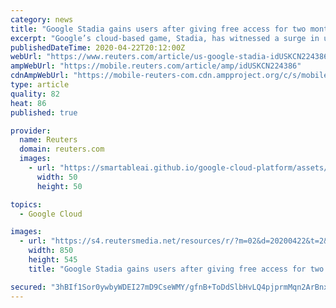 ```yaml
---
category: news
title: "Google Stadia gains users after giving free access for two months"
excerpt: "Google’s cloud-based game, Stadia, has witnessed a surge in users after the tech giant gifted two months of free access to its premium version for gamers sheltering at home to curb the spread of the coronavirus."
publishedDateTime: 2020-04-22T20:12:00Z
webUrl: "https://www.reuters.com/article/us-google-stadia-idUSKCN224386"
ampWebUrl: "https://mobile.reuters.com/article/amp/idUSKCN224386"
cdnAmpWebUrl: "https://mobile-reuters-com.cdn.ampproject.org/c/s/mobile.reuters.com/article/amp/idUSKCN224386"
type: article
quality: 82
heat: 86
published: true

provider:
  name: Reuters
  domain: reuters.com
  images:
    - url: "https://smartableai.github.io/google-cloud-platform/assets/images/organizations/reuters.com-50x50.jpg"
      width: 50
      height: 50

topics:
  - Google Cloud

images:
  - url: "https://s4.reutersmedia.net/resources/r/?m=02&d=20200422&t=2&i=1516080494&w=&fh=545px&fw=&ll=&pl=&sq=&r=LYNXNPEG3L24Y"
    width: 850
    height: 545
    title: "Google Stadia gains users after giving free access for two months"

secured: "3hBIf1Sor0ywbyWDEI27mD9CseWMY/gfnB+ToDdSlbHvLQ4pjprmMqn2ArBnxA1whaRsPrHwozvF6h6Vr9tPxGh2HULRlMqbMtmy8g/k3TlRCU09E7E908vJDBHKosRvfjeQkluNAhVV/AM8TS8PW6cI3GCAxVuA3Avp130zam3EAWewgNuZumSVLIhuuuwcoXZuMtOt17yVwEhqSs5qoDYvVFd9T0ciJs8q3+VjmygLRj27RIYg6qPtvicXyq0L5WixZ97D9z37axCy/g9YnsrzFvtZRhEaSdCI6YcE8JNXbOCuvp+Zbl3KV5r/ygox8aP3aIqes5eiopC5cD1qamWyYv3Ga+IdoMW8rFABqyQuyNlEm70sGlWwgTr+ybxGWDdq4Pyr00XgT365zHgWQ8GsG4c0a/7fxgAL+5UOnEosmgRjje8Sx8ZuuE4aYoVAp90nwfuRGhlquu7M0vgbf5+pgcbdQgLCer3T59QQxc4=;FXn+uZLQejruiFGPubhDlA=="
---
```


